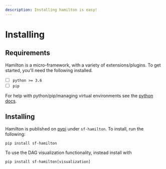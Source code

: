 ```yaml
---
description: Installing hamilton is easy!
---
```


# Installing

## Requirements

Hamilton is a micro-framework, with a variety of extensions/plugins. To get started, you'll need the following installed.

* [ ] `python >= 3.6`
* [ ] `pip`

For help with python/pip/managing virtual environments see the [python docs](https://docs.python.org/3/tutorial/venv.html).

## **Installing**

Hamilton is published on [pypi](https://pypi.org/project/sf-hamilton/1.1.1/) under `sf-hamilton`. To install, run the following:

`pip install sf-hamilton`

To use the DAG visualization functionality, instead install with&#x20;

`pip install sf-hamilton[visualization]`
